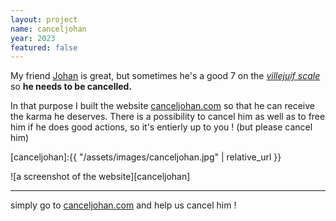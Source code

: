 ```yaml
---
layout: project
name: canceljohan
year: 2023
featured: false
---
```


My friend [Johan](https://github.com/jojoasticot) is great, but sometimes he's a good 7 on the [*villejuif scale*](https://fr.wikipedia.org/wiki/%C3%89chelle_de_Villejuif) so **he needs to be cancelled.**


In that purpose I built the website [canceljohan.com](https://canceljohan.com) so that he can receive the karma he deserves. 
There is a possibility to cancel him as well as to free him if he does good actions, so it's entierly up to you ! (but please cancel him)

[canceljohan]:{{ "/assets/images/canceljohan.jpg" | relative_url }}

![a screenshot of the website][canceljohan]

---

simply go to [canceljohan.com](https://canceljohan.com) and help us cancel him !
